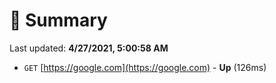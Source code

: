 # 📖 Summary
Last updated: **4/27/2021, 5:00:58 AM**

- `GET` [https://google.com](https://google.com) - **Up** (126ms)
